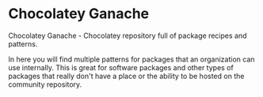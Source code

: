# Chocolatey Ganache

Chocolatey Ganache - Chocolatey repository full of package recipes and patterns.

In here you will find multiple patterns for packages that an organization can use internally. This is great for software packages and other types of packages that really don't have a place or the ability to be hosted on the community repository.


